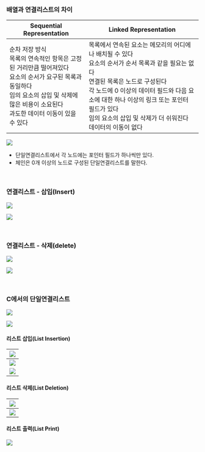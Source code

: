 ### 배열과 연결리스트의 차이

|Sequential Representation|Linked Representation|
|--|--|
| 순차 저장 방식 <br> 목록의 연속적인 항목은 고정된 거리만큼 떨어져있다 <br> 요소의 순서가 요구된 목록과 동일하다 <br> 임의 요소의 삽입 및 삭제에 많은 비용이 소요된다 <br> 과도한 데이터 이동이 있을 수 있다|목록에서 연속된 요소는 메모리의 어디에나 배치될 수 있다 <br> 요소의 순서가 순서 목록과 같을 필요는 없다 <br> 연결된 목록은 노드로 구성된다 <br> 각 노드에 0 이상의 데이터 필드와 다음 요소에 대한 하나 이상의 링크 또는 포인터 필드가 있다 <br> 임의 요소의 삽입 및 삭제가 더 쉬워진다 <br> 데이터의 이동이 없다|

![](https://velog.velcdn.com/images/phwon7/post/2b1e2393-6a07-4b57-b721-2dc5ec8f18c9/image.png)
- 단일연결리스트에서 각 노드에는 포인터 필드가 하나씩만 있다.
- 체인은 0개 이상의 노드로 구성된 단일연결리스트를 말한다.

<br>

### 연결리스트 - 삽입(Insert)
![](https://velog.velcdn.com/images/phwon7/post/bd7c9c08-4bed-4c21-af30-2a33e0e2c1d5/image.png)

![](https://velog.velcdn.com/images/phwon7/post/443e4adf-cc43-4031-9c31-1ea7d97b7c28/image.png)

<br>

### 연결리스트 - 삭제(delete)
![](https://velog.velcdn.com/images/phwon7/post/9ea00c74-4050-480c-9444-86bbe548e888/image.png)

![](https://velog.velcdn.com/images/phwon7/post/e0f58a86-f0f9-4105-a68d-6f2b034ab03b/image.png)

<br>

### C에서의 단일연결리스트
![](https://velog.velcdn.com/images/phwon7/post/dc572e49-8a8e-4f8c-97db-f031aad9d2e2/image.png)

![](https://velog.velcdn.com/images/phwon7/post/3f1d7d22-f1a5-4d7d-92d4-2abba2acd664/image.png)

#### 리스트 삽입(List Insertion)

|![](https://velog.velcdn.com/images/phwon7/post/35dac5e5-47e8-4a79-8c5d-60342053a5d2/image.png)|
|--|
|![](https://velog.velcdn.com/images/phwon7/post/6465f2e7-9913-4d71-9e8b-39aa05862ab8/image.png)|
|![](https://velog.velcdn.com/images/phwon7/post/86b7d0bb-a7aa-4f15-9011-0df3510c8b43/image.png)|

#### 리스트 삭제(List Deletion)
|![](https://velog.velcdn.com/images/phwon7/post/3e837164-cda7-4b87-9eff-27a1869e787c/image.png)|
|--|
|![](https://velog.velcdn.com/images/phwon7/post/7c3490c4-edcb-4d2b-9135-56abeacf98a0/image.png)|

#### 리스트 출력(List Print)
![](https://velog.velcdn.com/images/phwon7/post/d3e1c1a5-83dd-410c-a2a5-860646d6b006/image.png)
